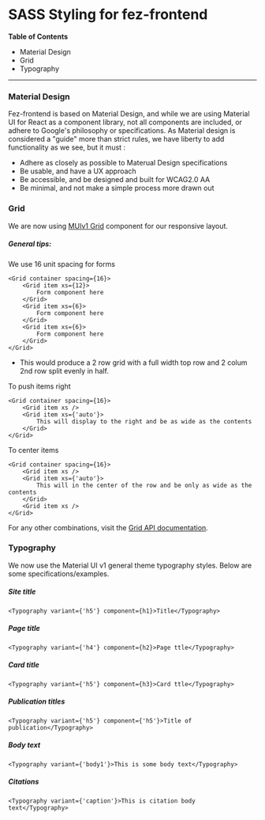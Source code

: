 SASS Styling for fez-frontend
======

__Table of Contents__
* Material Design
* Grid
* Typography


------

### Material Design

Fez-frontend is based on Material Design, and while we are using Material UI for React as a component library, not all components are included, or adhere to Google's philosophy or specifications. As Material design is considered a "guide" more than strict rules, we have liberty to add functionality as we see, but it must :
* Adhere as closely as possible to Materual Design specifications
* Be usable, and have a UX approach
* Be accessible, and be designed and built for WCAG2.0 AA
* Be minimal, and not make a simple process more drawn out

### Grid

We are now using [MUIv1 Grid](https://material-ui.com/layout/grid/) component for our responsive layout.

##### General tips:

We use 16 unit spacing for forms
```
<Grid container spacing={16}>
    <Grid item xs={12}>
        Form component here
    </Grid>
    <Grid item xs={6}>
        Form component here
    </Grid>
    <Grid item xs={6}>
        Form component here
    </Grid>
</Grid>
```
* This would produce a 2 row grid with a full width top row and 2 colum 2nd row split evenly in half.

To push items right
```
<Grid container spacing={16}>
    <Grid item xs />
    <Grid item xs={'auto'}>
        This will display to the right and be as wide as the contents
    </Grid>
</Grid>
```
To center items
```
<Grid container spacing={16}>
    <Grid item xs />
    <Grid item xs={'auto'}>
        This will in the center of the row and be only as wide as the contents
    </Grid>
    <Grid item xs />
</Grid>
```
For any other combinations, visit the [Grid API documentation](https://material-ui.com/api/grid/).

### Typography
We now use the Material UI v1 general theme typography styles. Below are some specifications/examples.

##### Site title
```
<Typography variant={'h5'} component={h1}>Title</Typography>
```
##### Page title
```
<Typography variant={'h4'} component={h2}>Page ttle</Typography>
```

##### Card title
```
<Typography variant={'h5'} component={h3}>Card ttle</Typography>
```

##### Publication titles
```
<Typography variant={'h5'} component={'h5'}>Title of publication</Typography>
```

##### Body text
```
<Typography variant={'body1'}>This is some body text</Typography>
```
##### Citations
```
<Typography variant={'caption'}>This is citation body text</Typography>
```


